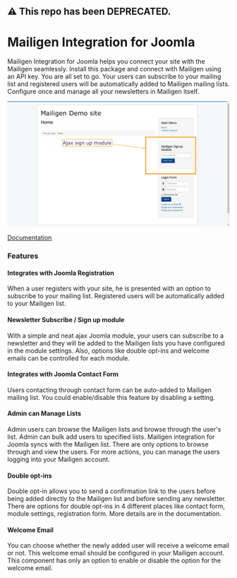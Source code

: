 ## :warning: This repo has been DEPRECATED.

# Mailigen Integration for Joomla

Mailigen Integration for Joomla helps you connect your site with the Mailigen seamlessly. Install this package and connect with Mailigen using an API key. You are all set to go. Your users can subscribe to your mailing list and registered users will be automatically added to Mailigen mailing lists. Configure once and manage all your newsletters in Mailigen itself.

<p align="center">
  <img src="https://raw.githubusercontent.com/Mailigen/joomla_pkg/master/docs/demo-screens/2-mailigen-module-demo1.png" width="800" alt="Mailigen module for Joomla">
</p>

[Documentation](https://github.com/Mailigen/joomla_pkg/blob/master/docs/Docs-Mailigen_plugin_for_Joomla.pdf)

### Features

#### Integrates with Joomla Registration
When a user registers with your site, he is presented with an option to subscribe to your mailing list. Registered users will be automatically added to your Mailigen list.

#### Newsletter Subscribe / Sign up module
With a simple and neat ajax Joomla module, your users can subscribe to a newsletter and they will be added to the Mailigen lists you have configured in the module settings. Also, options like double opt-ins and welcome emails can be controlled for each module.

#### Integrates with Joomla Contact Form
Users contacting through contact form can be auto-added to Mailigen mailing list. You could enable/disable this feature by disabling a setting.

#### Admin can Manage Lists
Admin users can browse the Mailigen lists and browse through the user's list. Admin can bulk add users to specified lists. Mailigen integration for Joomla syncs with the Mailigen list. There are only options to browse through and view the users. For more actions, you can manage the users logging into your Mailigen account.

#### Double opt-ins
Double opt-in allows you to send a confirmation link to the users before being added directly to the Mailigen list and before sending any newsletter. There are options for double opt-ins in 4 different places like contact form, module settings, registration form. More details are in the documentation.

#### Welcome Email
You can choose whether the newly added user will receive a welcome email or not. This welcome email should be configured in your Mailigen account. This component has only an option to enable or disable the option for the welcome email.
